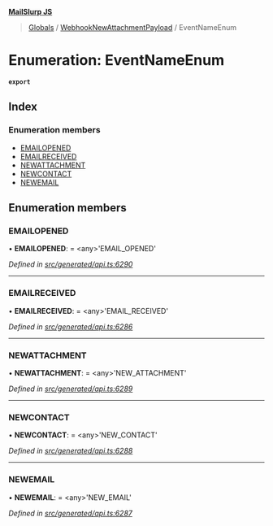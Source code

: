 **[MailSlurp JS](../README.md)**

> [Globals](../README.md) / [WebhookNewAttachmentPayload](../modules/webhooknewattachmentpayload.md) / EventNameEnum

# Enumeration: EventNameEnum

**`export`** 

## Index

### Enumeration members

* [EMAILOPENED](webhooknewattachmentpayload.eventnameenum.md#emailopened)
* [EMAILRECEIVED](webhooknewattachmentpayload.eventnameenum.md#emailreceived)
* [NEWATTACHMENT](webhooknewattachmentpayload.eventnameenum.md#newattachment)
* [NEWCONTACT](webhooknewattachmentpayload.eventnameenum.md#newcontact)
* [NEWEMAIL](webhooknewattachmentpayload.eventnameenum.md#newemail)

## Enumeration members

### EMAILOPENED

•  **EMAILOPENED**:  = \<any>'EMAIL\_OPENED'

*Defined in [src/generated/api.ts:6290](https://github.com/mailslurp/mailslurp-client/blob/98c6efc/src/generated/api.ts#L6290)*

___

### EMAILRECEIVED

•  **EMAILRECEIVED**:  = \<any>'EMAIL\_RECEIVED'

*Defined in [src/generated/api.ts:6286](https://github.com/mailslurp/mailslurp-client/blob/98c6efc/src/generated/api.ts#L6286)*

___

### NEWATTACHMENT

•  **NEWATTACHMENT**:  = \<any>'NEW\_ATTACHMENT'

*Defined in [src/generated/api.ts:6289](https://github.com/mailslurp/mailslurp-client/blob/98c6efc/src/generated/api.ts#L6289)*

___

### NEWCONTACT

•  **NEWCONTACT**:  = \<any>'NEW\_CONTACT'

*Defined in [src/generated/api.ts:6288](https://github.com/mailslurp/mailslurp-client/blob/98c6efc/src/generated/api.ts#L6288)*

___

### NEWEMAIL

•  **NEWEMAIL**:  = \<any>'NEW\_EMAIL'

*Defined in [src/generated/api.ts:6287](https://github.com/mailslurp/mailslurp-client/blob/98c6efc/src/generated/api.ts#L6287)*
